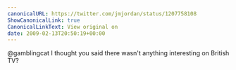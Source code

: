 ```yaml
---
canonicalURL: https://twitter.com/jmjordan/status/1207758108
ShowCanonicalLink: true
CanonicalLinkText: View original on
date: 2009-02-13T20:50:19+00:00
---
```

@gamblingcat I thought you said there wasn't anything interesting on British TV?